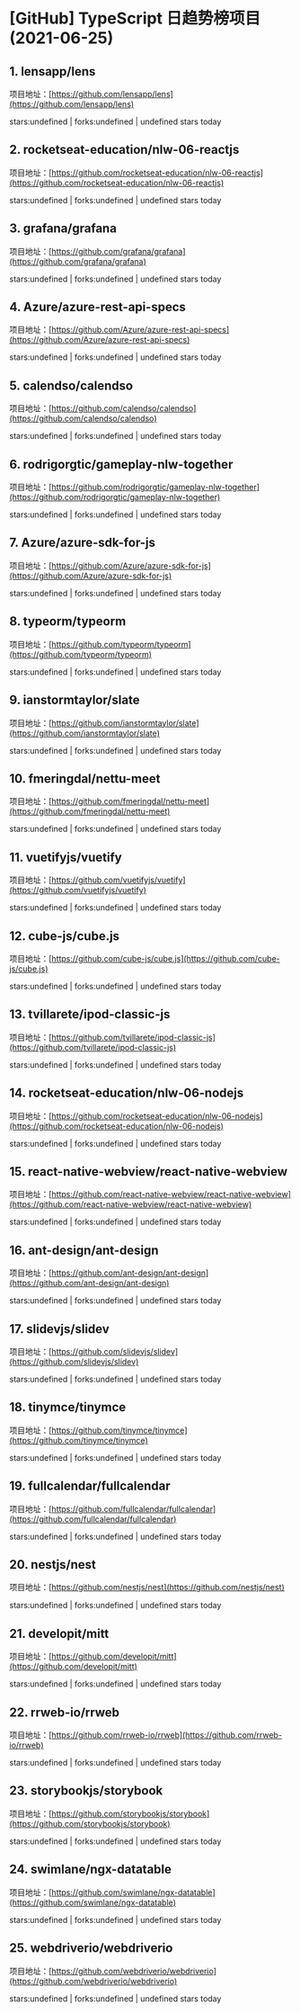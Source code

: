 # [GitHub] TypeScript 日趋势榜项目(2021-06-25)

## 1. lensapp/lens 

项目地址：[https://github.com/lensapp/lens](https://github.com/lensapp/lens)

stars:undefined | forks:undefined | undefined stars today 



## 2. rocketseat-education/nlw-06-reactjs 

项目地址：[https://github.com/rocketseat-education/nlw-06-reactjs](https://github.com/rocketseat-education/nlw-06-reactjs)

stars:undefined | forks:undefined | undefined stars today 



## 3. grafana/grafana 

项目地址：[https://github.com/grafana/grafana](https://github.com/grafana/grafana)

stars:undefined | forks:undefined | undefined stars today 



## 4. Azure/azure-rest-api-specs 

项目地址：[https://github.com/Azure/azure-rest-api-specs](https://github.com/Azure/azure-rest-api-specs)

stars:undefined | forks:undefined | undefined stars today 



## 5. calendso/calendso 

项目地址：[https://github.com/calendso/calendso](https://github.com/calendso/calendso)

stars:undefined | forks:undefined | undefined stars today 



## 6. rodrigorgtic/gameplay-nlw-together 

项目地址：[https://github.com/rodrigorgtic/gameplay-nlw-together](https://github.com/rodrigorgtic/gameplay-nlw-together)

stars:undefined | forks:undefined | undefined stars today 



## 7. Azure/azure-sdk-for-js 

项目地址：[https://github.com/Azure/azure-sdk-for-js](https://github.com/Azure/azure-sdk-for-js)

stars:undefined | forks:undefined | undefined stars today 



## 8. typeorm/typeorm 

项目地址：[https://github.com/typeorm/typeorm](https://github.com/typeorm/typeorm)

stars:undefined | forks:undefined | undefined stars today 



## 9. ianstormtaylor/slate 

项目地址：[https://github.com/ianstormtaylor/slate](https://github.com/ianstormtaylor/slate)

stars:undefined | forks:undefined | undefined stars today 



## 10. fmeringdal/nettu-meet 

项目地址：[https://github.com/fmeringdal/nettu-meet](https://github.com/fmeringdal/nettu-meet)

stars:undefined | forks:undefined | undefined stars today 



## 11. vuetifyjs/vuetify 

项目地址：[https://github.com/vuetifyjs/vuetify](https://github.com/vuetifyjs/vuetify)

stars:undefined | forks:undefined | undefined stars today 



## 12. cube-js/cube.js 

项目地址：[https://github.com/cube-js/cube.js](https://github.com/cube-js/cube.js)

stars:undefined | forks:undefined | undefined stars today 



## 13. tvillarete/ipod-classic-js 

项目地址：[https://github.com/tvillarete/ipod-classic-js](https://github.com/tvillarete/ipod-classic-js)

stars:undefined | forks:undefined | undefined stars today 



## 14. rocketseat-education/nlw-06-nodejs 

项目地址：[https://github.com/rocketseat-education/nlw-06-nodejs](https://github.com/rocketseat-education/nlw-06-nodejs)

stars:undefined | forks:undefined | undefined stars today 



## 15. react-native-webview/react-native-webview 

项目地址：[https://github.com/react-native-webview/react-native-webview](https://github.com/react-native-webview/react-native-webview)

stars:undefined | forks:undefined | undefined stars today 



## 16. ant-design/ant-design 

项目地址：[https://github.com/ant-design/ant-design](https://github.com/ant-design/ant-design)

stars:undefined | forks:undefined | undefined stars today 



## 17. slidevjs/slidev 

项目地址：[https://github.com/slidevjs/slidev](https://github.com/slidevjs/slidev)

stars:undefined | forks:undefined | undefined stars today 



## 18. tinymce/tinymce 

项目地址：[https://github.com/tinymce/tinymce](https://github.com/tinymce/tinymce)

stars:undefined | forks:undefined | undefined stars today 



## 19. fullcalendar/fullcalendar 

项目地址：[https://github.com/fullcalendar/fullcalendar](https://github.com/fullcalendar/fullcalendar)

stars:undefined | forks:undefined | undefined stars today 



## 20. nestjs/nest 

项目地址：[https://github.com/nestjs/nest](https://github.com/nestjs/nest)

stars:undefined | forks:undefined | undefined stars today 



## 21. developit/mitt 

项目地址：[https://github.com/developit/mitt](https://github.com/developit/mitt)

stars:undefined | forks:undefined | undefined stars today 



## 22. rrweb-io/rrweb 

项目地址：[https://github.com/rrweb-io/rrweb](https://github.com/rrweb-io/rrweb)

stars:undefined | forks:undefined | undefined stars today 



## 23. storybookjs/storybook 

项目地址：[https://github.com/storybookjs/storybook](https://github.com/storybookjs/storybook)

stars:undefined | forks:undefined | undefined stars today 



## 24. swimlane/ngx-datatable 

项目地址：[https://github.com/swimlane/ngx-datatable](https://github.com/swimlane/ngx-datatable)

stars:undefined | forks:undefined | undefined stars today 



## 25. webdriverio/webdriverio 

项目地址：[https://github.com/webdriverio/webdriverio](https://github.com/webdriverio/webdriverio)

stars:undefined | forks:undefined | undefined stars today 



